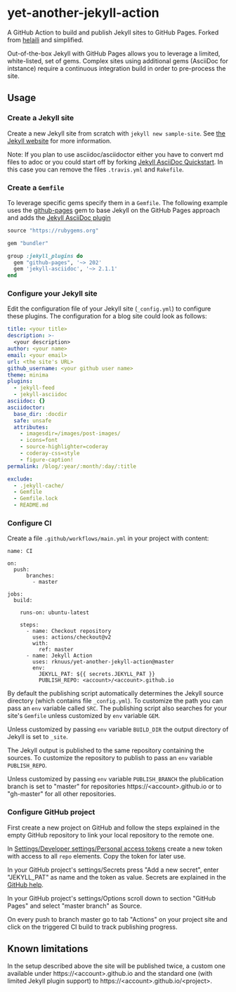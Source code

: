 # yet-another-jekyll-action
A GitHub Action to build and publish Jekyll sites to GitHub Pages. Forked from [helaili](https://github.com/helaili/jekyll-action) and simplified.

Out-of-the-box Jekyll with GitHub Pages allows you to leverage a limited, white-listed, set of gems. Complex sites using additional gems (AsciiDoc for intstance) require a continuous integration build in order to pre-process the site.

## Usage

### Create a Jekyll site
Create a new Jekyll site from scratch with `jekyll new sample-site`. See [the Jekyll website](https://jekyllrb.com/) for more information.

Note: If you plan to use asciidoc/asciidoctor either you have to convert md files to adoc or you could start off by forking [Jekyll AsciiDoc Quickstart](https://github.com/asciidoctor/jekyll-asciidoc-quickstart). In this case you can remove the files `.travis.yml` and `Rakefile`.

### Create a `Gemfile`
To leverage specific gems specify them in a `Gemfile`. The following example uses the [github-pages](https://github.com/github/pages-gem) gem to base Jekyll on the GitHub Pages approach and adds the [Jekyll AsciiDoc plugin](https://github.com/asciidoctor/jekyll-asciidoc)

```Ruby
source "https://rubygems.org"

gem "bundler"

group :jekyll_plugins do
  gem "github-pages", '~> 202'
  gem 'jekyll-asciidoc', '~> 2.1.1'
end
```

### Configure your Jekyll site
Edit the configuration file of your Jekyll site (`_config.yml`) to configure these plugins. The configuration for a blog site could look as follows:

```yaml
title: <your title>
description: >-
  <your description>
author: <your name>
email: <your email>
url: <the site's URL>
github_username: <your github user name>
theme: minima
plugins:
  - jekyll-feed
  - jekyll-asciidoc
asciidoc: {}
asciidoctor:
  base_dir: :docdir
  safe: unsafe
  attributes:
    - imagesdir=/images/post-images/
    - icons=font
    - source-highlighter=coderay
    - coderay-css=style
    - figure-caption!
permalink: /blog/:year/:month/:day/:title

exclude:
  - .jekyll-cache/
  - Gemfile
  - Gemfile.lock
  - README.md
```

### Configure CI
Create a file `.github/workflows/main.yml` in your project with content:
```
name: CI

on:
  push:
      branches:
        - master

jobs:
  build:

    runs-on: ubuntu-latest

    steps:
      - name: Checkout repository
        uses: actions/checkout@v2
        with:
          ref: master
      - name: Jekyll Action
        uses: rknuus/yet-another-jekyll-action@master
        env:
          JEKYLL_PAT: ${{ secrets.JEKYLL_PAT }}
          PUBLISH_REPO: <account>/<account>.github.io
```

By default the publishing script automatically determines the Jekyll source directory (which contains file `_config.yml`). To customize the path you can pass an `env` variable called `SRC`. The publishing script also searches for your site's `Gemfile` unless customized by `env` variable `GEM`.

Unless customized by passing `env` variable `BUILD_DIR` the output directory of Jekyll is set to `_site`.

The Jekyll output is published to the same repository containing the sources. To customize the repository to publish to pass an `env` variable `PUBLISH_REPO`.

Unless customized by passing `env` variable `PUBLISH_BRANCH` the plublication branch is set to "master" for repositories https://&lt;account&gt;.github.io or to "gh-master" for all other repositories.

### Configure GitHub project
First create a new project on GitHub and follow the steps explained in the empty GitHub repository to link your local repository to the remote one.

In [Settings/Developer settings/Personal access tokens](https://github.com/settings/tokens) create a new token with access to all `repo` elements. Copy the token for later use.

In your GitHub project's settings/Secrets press "Add a new secret", enter "JEKYLL_PAT" as name and the token as value. Secrets are explained in the [GitHub help](https://help.github.com/en/actions/automating-your-workflow-with-github-actions/creating-and-using-encrypted-secrets).

In your GitHub project's settings/Options scroll down to section "GitHub Pages" and select "master branch" as Source.

On every push to branch master go to tab "Actions" on your project site and click on the triggered CI build to track publishing progress.

## Known limitations
In the setup described above the site will be published twice, a custom one available under https://&lt;account&gt;.github.io and the standard one (with limited Jekyll plugin support) to https://&lt;account&gt;.github.io/&lt;project&gt;.